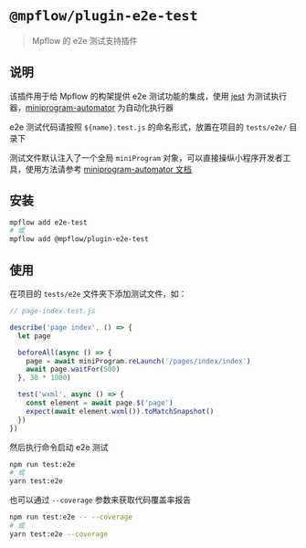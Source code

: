 # `@mpflow/plugin-e2e-test`

> Mpflow 的 e2e 测试支持插件

## 说明

该插件用于给 Mpflow 的构架提供 e2e 测试功能的集成，使用 [jest](https://jestjs.io/) 为测试执行器，[miniprogram-automator](https://developers.weixin.qq.com/miniprogram/dev/devtools/auto/) 为自动化执行器

e2e 测试代码请按照 `${name}.test.js` 的命名形式，放置在项目的 `tests/e2e/` 目录下

测试文件默认注入了一个全局 `miniProgram` 对象，可以直接操纵小程序开发者工具，使用方法请参考 [miniprogram-automator 文档](https://developers.weixin.qq.com/miniprogram/dev/devtools/auto/miniprogram.html)

## 安装

```bash
mpflow add e2e-test
# 或
mpflow add @mpflow/plugin-e2e-test
```

## 使用

在项目的 `tests/e2e` 文件夹下添加测试文件，如：

```js
// page-index.test.js

describe('page index', () => {
  let page

  beforeAll(async () => {
    page = await miniProgram.reLaunch('/pages/index/index')
    await page.waitFor(500)
  }, 30 * 1000)

  test('wxml', async () => {
    const element = await page.$('page')
    expect(await element.wxml()).toMatchSnapshot()
  })
})
```

然后执行命令启动 e2e 测试

```bash
npm run test:e2e
# 或
yarn test:e2e
```

也可以通过 `--coverage` 参数来获取代码覆盖率报告

```bash
npm run test:e2e -- --coverage
# 或
yarn test:e2e --coverage
```
